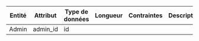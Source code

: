 | Entité  | Attribut         | Type de données | Longueur | Contraintes      | Description                                          | Exemple                                     |
|---------|------------------|-----------------|----------|------------------|------------------------------------------------------|--------------------------------------------|
| Admin   | admin_id          | id             | 